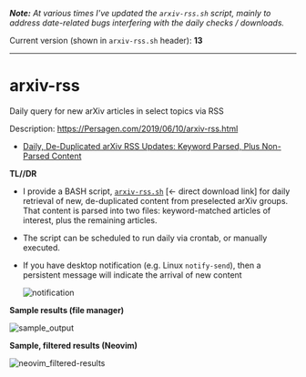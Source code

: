 ***Note:** At various times I've updated the `arxiv-rss.sh` script, mainly to address date-related bugs interfering with the daily checks / downloads.*

Current version (shown in `arxiv-rss.sh` header): **13**

---

# arxiv-rss
Daily query for new arXiv articles in select topics via RSS

Description: https://Persagen.com/2019/06/10/arxiv-rss.html

  * [Daily, De-Duplicated arXiv RSS Updates: Keyword Parsed, Plus Non-Parsed Content](https://persagen.com/2019/06/10/arxiv-rss.html)

**TL//DR**

* I provide a BASH script, [`arxiv-rss.sh`](https://persagen.com/files/misc/arxiv-rss.sh) [&larr; direct download link] for daily retrieval of new, de-duplicated content from preselected arXiv groups.  That content is parsed into two files: keyword-matched articles of interest, plus the remaining articles.

* The script can be scheduled to run daily via crontab, or manually executed.

* If you have desktop notification (e.g. Linux `notify-send`), then a persistent message will indicate the arrival of new content

    ![notification](https://persagen.com/files/misc/arXiv-RSS-notify-send2.png)

**Sample results (file manager)**

![sample_output](https://persagen.com/files/misc/arxiv-rss-Krusader.png)

**Sample, filtered results (Neovim)**

![neovim_filtered-results](https://persagen.com/files/misc/arxiv-rss-in_Neovim.png)
